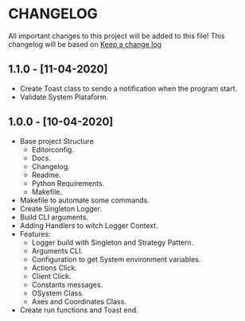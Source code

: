 # CHANGELOG

All important changes to this project will be added to this file! This changelog will be based on [Keep a change log](http://keepachangelog.com/)

## 1.1.0 - [11-04-2020]

* Create Toast class to sendo a notification when the program start.
* Validate System Plataform.

## 1.0.0 - [10-04-2020]

* Base project Structure
  * Editorconfig.
  * Docs.
  * Changelog.
  * Readme.
  * Python Requirements.
  * Makefile.
* Makefile to automate some commands.
* Create Singleton Logger.
* Build CLI arguments.
* Adding Handlers to witch Logger Context.
* Features:
  * Logger build with Singleton and Strategy Pattern.
  * Arguments CLI.
  * Configuration to get System environment variables.
  * Actions Click.
  * Client Click.
  * Constants messages.
  * OSystem Class.
  * Axes and Coordinates Class.
* Create run functions and Toast end.
